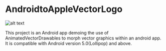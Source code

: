# AndroidtoAppleVectorLogo
![alt text](https://cloud.githubusercontent.com/assets/12188996/10649038/c3b1205e-7839-11e5-8248-15517cfdfbcb.gif)

This project is an Android app demoing the use of AnimatedVectorDrawables to morph vector graphics within an android app. It is compatible with Android version 5.0(Lollipop) and above.
